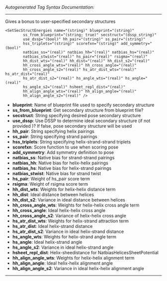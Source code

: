 _Autogenerated Tag Syntax Documentation:_

---
Gives a bonus to user-specified secondary structures

```
<SetSecStructEnergies name="(string)" blueprint="(string)"
        ss_from_blueprint="(string; true)" secstruct="(dssp_string)"
        use_dssp="(bool)" hh_pair="(string)" ss_pair="(string)"
        hss_triplets="(string)" scorefxn="(string)" add_symmetry="(bool)"
        natbias_ss="(real)" natbias_hh="(real)" natbias_hs="(real)"
        natbias_stwist="(real)" hs_pair="(real)" rsigma="(real)"
        hh_dist_wts="(real)" hh_dist="(real)" hh_dist_s2="(real)"
        hh_cross_angle_wts="(real)" hh_cross_angle="(real)"
        hh_cross_angle_s2="(real)" hs_atr_dist_wts="(real)" hs_atr_dist="(real)"
        hs_atr_dist_s2="(real)" hs_angle_wts="(real)" hs_angle="(real)"
        hs_angle_s2="(real)" hsheet_repl_dist="(real)"
        hh_align_angle_wts="(real)" hh_align_angle="(real)"
        hh_align_angle_s2="(real)" />
```

-   **blueprint**: Name of blueprint file used to specify secondary structure
-   **ss_from_blueprint**: Get secondary structure from blueprint file?
-   **secstruct**: String specifying desired pose secondary structure
-   **use_dssp**: Use DSSP to determine ideal secondary structure (if not provided )? If false, pose secondary structure will be used
-   **hh_pair**: String specifying helix pairings
-   **ss_pair**: String specifying strand pairings
-   **hss_triplets**: String specifying helix-strand-strand triplets
-   **scorefxn**: Score function to use when scoring pose
-   **add_symmetry**: Add symmetry definition to pose
-   **natbias_ss**: Native bias for strand-strand pairings
-   **natbias_hh**: Native bias for helix-helix pairings
-   **natbias_hs**: Native bias for helix-strand pairings
-   **natbias_stwist**: Native bias for strand twist
-   **hs_pair**: Weight of hs_pair score term
-   **rsigma**: Weight of rsigma score term
-   **hh_dist_wts**: Weights for helix-helix distance term
-   **hh_dist**: Ideal distance between helices
-   **hh_dist_s2**: Variance in ideal distance between helices
-   **hh_cross_angle_wts**: Weights for helix-helix cross angle term
-   **hh_cross_angle**: Ideal helix-helix cross angle
-   **hh_cross_angle_s2**: Variance of helix-helix cross angle
-   **hs_atr_dist_wts**: Weights for helix-strand attraction term
-   **hs_atr_dist**: Ideal helix-strand distance
-   **hs_atr_dist_s2**: Variance in ideal helix-strand distance
-   **hs_angle_wts**: Weights for helix-strand angle term
-   **hs_angle**: Ideal helix-strand angle
-   **hs_angle_s2**: Variance in ideal helix-strand angle
-   **hsheet_repl_dist**: Helix-sheedistance for NatbiasHelicesSheetPotential
-   **hh_align_angle_wts**: Weights for helix-helix alignment term
-   **hh_align_angle**: Ideal helix-helix alignment angle
-   **hh_align_angle_s2**: Variance in ideal helix-helix alignment angle

---
